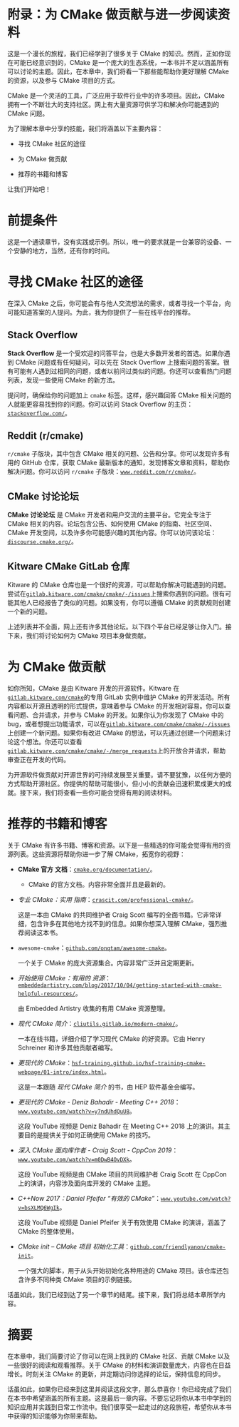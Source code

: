 # 附录：为 CMake 做贡献与进一步阅读资料

这是一个漫长的旅程，我们已经学到了很多关于 CMake 的知识。然而，正如你现在可能已经意识到的，CMake 是一个庞大的生态系统，一本书并不足以涵盖所有可以讨论的主题。因此，在本章中，我们将看一下那些能帮助你更好理解 CMake 的资源，以及参与 CMake 项目的方式。

CMake 是一个灵活的工具，广泛应用于软件行业中的许多项目。因此，CMake 拥有一个不断壮大的支持社区。网上有大量资源可供学习和解决你可能遇到的 CMake 问题。

为了理解本章中分享的技能，我们将涵盖以下主要内容：

+   寻找 CMake 社区的途径

+   为 CMake 做贡献

+   推荐的书籍和博客

让我们开始吧！

# 前提条件

这是一个通读章节，没有实践或示例。所以，唯一的要求就是一台兼容的设备、一个安静的地方，当然，还有你的时间。

# 寻找 CMake 社区的途径

在深入 CMake 之后，你可能会有与他人交流想法的需求，或者寻找一个平台，向可能知道答案的人提问。为此，我为你提供了一些在线平台的推荐。

## Stack Overflow

**Stack Overflow** 是一个受欢迎的问答平台，也是大多数开发者的首选。如果你遇到 CMake 问题或有任何疑问，可以先在 Stack Overflow 上搜索问题的答案。很有可能有人遇到过相同的问题，或者以前问过类似的问题。你还可以查看热门问题列表，发现一些使用 CMake 的新方法。

提问时，确保给你的问题加上 `cmake` 标签。这样，感兴趣回答 CMake 相关问题的人就能更容易找到你的问题。你可以访问 Stack Overflow 的主页：[`stackoverflow.com/`](https://stackoverflow.com/)。

## Reddit (r/cmake)

`r/cmake` 子版块，其中包含 CMake 相关的问题、公告和分享。你可以发现许多有用的 GitHub 仓库，获取 CMake 最新版本的通知，发现博客文章和资料，帮助你解决问题。你可以访问 `r/cmake` 子版块：[`www.reddit.com/r/cmake/`](https://www.reddit.com/r/cmake/)。

## CMake 讨论论坛

**CMake 讨论论坛** 是 CMake 开发者和用户交流的主要平台。它完全专注于 CMake 相关的内容。论坛包含公告、如何使用 CMake 的指南、社区空间、CMake 开发空间，以及许多你可能感兴趣的其他内容。你可以访问该论坛：[`discourse.cmake.org/`](https://discourse.cmake.org/)。

## Kitware CMake GitLab 仓库

Kitware 的 CMake 仓库也是一个很好的资源，可以帮助你解决可能遇到的问题。尝试在[`gitlab.kitware.com/cmake/cmake/-/issues`](https://gitlab.kitware.com/cmake/cmake/-/issues)上搜索你遇到的问题。很有可能其他人已经报告了类似的问题。如果没有，你可以遵循 CMake 的贡献规则创建一个新的问题。

上述列表并不全面，网上还有许多其他论坛。以下四个平台已经足够让你入门。接下来，我们将讨论如何为 CMake 项目本身做贡献。

# 为 CMake 做贡献

如你所知，CMake 是由 Kitware 开发的开源软件。Kitware 在[`gitlab.kitware.com/cmake`](https://gitlab.kitware.com/cmake)的专用 GitLab 实例中维护 CMake 的开发活动。所有内容都以开源且透明的形式提供，意味着参与 CMake 的开发相对容易。你可以查看问题、合并请求，并参与 CMake 的开发。如果你认为你发现了 CMake 中的 bug，或者想提出功能请求，可以在[`gitlab.kitware.com/cmake/cmake/-/issues`](https://gitlab.kitware.com/cmake/cmake/-/issues)上创建一个新问题。如果你有改进 CMake 的想法，可以先通过创建一个问题来讨论这个想法。你还可以查看[`gitlab.kitware.com/cmake/cmake/-/merge_requests`](https://gitlab.kitware.com/cmake/cmake/-/merge_requests)上的开放合并请求，帮助审查正在开发的代码。

为开源软件做贡献对开源世界的可持续发展至关重要。请不要犹豫，以任何方便的方式帮助开源社区。你提供的帮助可能很小，但小小的贡献会迅速积累成更大的成就。接下来，我们将查看一些你可能会觉得有用的阅读材料。

# 推荐的书籍和博客

关于 CMake 有许多书籍、博客和资源。以下是一些精选的你可能会觉得有用的资源列表。这些资源将帮助你进一步了解 CMake，拓宽你的视野：

+   **CMake 官方** **文档**：[`cmake.org/documentation/`](https://cmake.org/documentation/)。

    +   CMake 的官方文档。内容非常全面并且是最新的。

+   *专业 CMake：实用* *指南*：[`crascit.com/professional-cmake/`](https://crascit.com/professional-cmake/)。

    这是一本由 CMake 的共同维护者 Craig Scott 编写的全面书籍。它非常详细，包含许多在其他地方找不到的信息。如果你想深入理解 CMake，强烈推荐阅读这本书。

+   `awesome-cmake`：[`github.com/onqtam/awesome-cmake`](https://github.com/onqtam/awesome-cmake)。

    一个关于 CMake 的庞大资源集合。内容非常广泛并且定期更新。

+   *开始使用 CMake：有用的* *资源*：[`embeddedartistry.com/blog/2017/10/04/getting-started-with-cmake-helpful-resources/`](https://embeddedartistry.com/blog/2017/10/04/getting-started-with-cmake-helpful-resources/)。

    由 Embedded Artistry 收集的有用 CMake 资源整理。

+   *现代* *CMake 简介*：[`cliutils.gitlab.io/modern-cmake/`](https://cliutils.gitlab.io/modern-cmake/)。

    一本在线书籍，详细介绍了学习现代 CMake 的好资源。它由 Henry Schreiner 和许多其他贡献者编写。

+   *更现代的* *CMake*：[`hsf-training.github.io/hsf-training-cmake-webpage/01-intro/index.html`](https://hsf-training.github.io/hsf-training-cmake-webpage/01-intro/index.html)。

    这是一本跟随 *现代 CMake 简介* 的书，由 HEP 软件基金会编写。

+   *更现代的 CMake - Deniz Bahadir - Meeting C++* *2018*：[`www.youtube.com/watch?v=y7ndUhdQuU8`](https://www.youtube.com/watch?v=y7ndUhdQuU8)。

    这段 YouTube 视频是 Deniz Bahadir 在 Meeting C++ 2018 上的演讲。其主要目的是提供关于如何正确使用 CMake 的技巧。

+   *深入 CMake 面向库作者 - Craig Scott - CppCon* *2019*：[`www.youtube.com/watch?v=m0DwB4OvDXk`](https://www.youtube.com/watch?v=m0DwB4OvDXk)。

    这段 YouTube 视频是由 CMake 项目的共同维护者 Craig Scott 在 CppCon 上的演讲，内容涉及面向库开发的 CMake 主题。

+   *C++Now 2017：Daniel Pfeifer “有效的* *CMake”*：[`www.youtube.com/watch?v=bsXLMQ6WgIk`](https://www.youtube.com/watch?v=bsXLMQ6WgIk)。

    这段 YouTube 视频是 Daniel Pfeifer 关于有效使用 CMake 的演讲，涵盖了 CMake 的整体使用。

+   *CMake init – CMake 项目* *初始化工具*：[`github.com/friendlyanon/cmake-init`](https://github.com/friendlyanon/cmake-init)。

    一个强大的脚本，用于从头开始初始化各种用途的 CMake 项目。该仓库还包含许多不同种类 CMake 项目的示例链接。

话虽如此，我们已经到达了另一个章节的结尾。接下来，我们将总结本章所学内容。

# 摘要

在本章中，我们简要讨论了你可以在网上找到的 CMake 社区、贡献 CMake 以及一些很好的阅读和观看推荐。关于 CMake 的材料和演讲数量庞大，内容也在日益增长。时刻关注 CMake 的更新，并定期访问你选择的论坛，保持信息的同步。

话虽如此，如果你已经来到这里并阅读这段文字，那么恭喜你！你已经完成了我们在本书中希望涵盖的所有主题。这是最后一章内容。不要忘记将你从本书中学到的知识应用并实践到日常工作流中。我们很享受一起走过的这段旅程，希望你从本书中获得的知识能够为你带来帮助。
